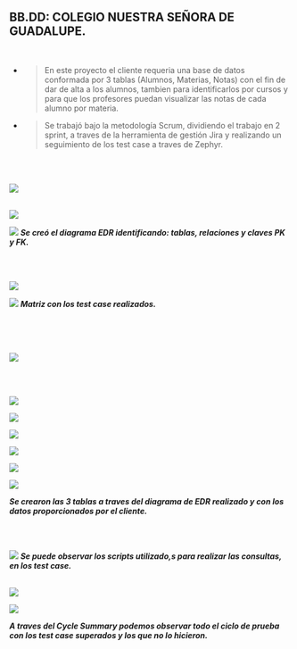 BB.DD: COLEGIO NUESTRA SEÑORA DE GUADALUPE.
-------------------------------------------
<br>

- >En este proyecto el cliente requeria una base de datos conformada por 3 tablas (Alumnos, Materias, Notas) con el fin de dar de alta a los alumnos, tambien para identificarlos por cursos y para que los profesores puedan visualizar las notas de cada alumno por materia.
- >Se trabajó bajo la metodología Scrum, dividiendo el trabajo en 2 sprint, a traves de la herramienta de gestión Jira y realizando un seguimiento de los test case a traves de Zephyr.

<br>
<br>  
  
  
  
  
  










[![](1er-sprint.svg)]() 
<br>
<br>

[![](-diagrama-edr.svg)]()





[![](DiagramaEDR.png)]()
***Se creó el diagrama EDR identificando: tablas, relaciones y claves PK y FK.***

<br>
<br>











[![](-matriz.svg)]()




[![](Matriz.png)]()
***Matriz con los test case realizados.***

<br>
<br>
<br>




[![](2do-sprint.svg)]()

<br>
<br>

[![](-bb.dd.svg)]()
<br>



[![](SQLtablas.png)]()

[![](SQLdatos.png)]()

[![](TablaAlumnos.png)]()

[![](TablaMaterias.png)]()

[![](TablaNotas.png)]()

***Se crearon las 3 tablas a traves del diagrama de EDR realizado y con los datos proporcionados por el cliente.***

<br>
<br>

[![](Scripts.png)]()
***Se puede observar los scripts utilizado,s para realizar las consultas, en los test case.***
<br>
<br>

[![](-cycle-summary.svg)]()
<br>


[![](CycleSummary.png)]()

***A traves del Cycle Summary podemos observar todo el ciclo de prueba con los test case superados y los que no lo hicieron.***







